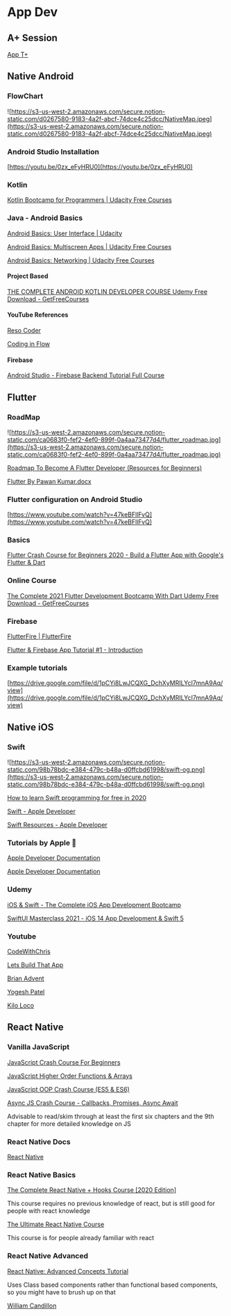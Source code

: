 # App Dev

## A+ Session

[App T+](https://docs.google.com/presentation/d/1LZon85MyDT3KEUaJ8pSoS1sTzsZxjMEwNBjDqe7e5lU/edit?usp=sharing)

## Native Android

### FlowChart

![https://s3-us-west-2.amazonaws.com/secure.notion-static.com/d0267580-9183-4a2f-abcf-74dce4c25dcc/NativeMap.jpeg](https://s3-us-west-2.amazonaws.com/secure.notion-static.com/d0267580-9183-4a2f-abcf-74dce4c25dcc/NativeMap.jpeg)

### Android Studio Installation

[https://youtu.be/0zx_eFyHRU0](https://youtu.be/0zx_eFyHRU0)

### Kotlin

[Kotlin Bootcamp for Programmers | Udacity Free Courses](https://www.udacity.com/course/kotlin-bootcamp-for-programmers--ud9011)

[](https://developer.android.com/courses)

### Java - Android Basics

[Android Basics: User Interface | Udacity](https://www.udacity.com/course/android-basics-user-interface--ud834)

[Android Basics: Multiscreen Apps | Udacity Free Courses](https://www.udacity.com/course/android-basics-multiscreen-apps--ud839)

[Android Basics: Networking | Udacity Free Courses](https://www.udacity.com/course/android-basics-networking--ud843)

#### Project Based

[THE COMPLETE ANDROID KOTLIN DEVELOPER COURSE Udemy Free Download - GetFreeCourses](https://getfreecourses.co/the-complete-android-kotlin-developer-course/)

#### YouTube References

[Reso Coder](https://www.youtube.com/c/ResoCoder/videos)

[Coding in Flow](https://www.youtube.com/c/CodinginFlow/videos)

#### Firebase

[Android Studio - Firebase Backend Tutorial Full Course](https://youtube.com/playlist?list=PLGCjwl1RrtcTXrWuRTa59RyRmQ4OedWrt)

## **Flutter**

### RoadMap

![https://s3-us-west-2.amazonaws.com/secure.notion-static.com/ca0683f0-fef2-4ef0-899f-0a4aa73477d4/flutter_roadmap.jpg](https://s3-us-west-2.amazonaws.com/secure.notion-static.com/ca0683f0-fef2-4ef0-899f-0a4aa73477d4/flutter_roadmap.jpg)

[Roadmap To Become A Flutter Developer (Resources for Beginners)](https://medium.com/flutterdevs/roadmap-to-become-a-flutter-developer-resources-for-beginners-ccb68718c84b)

[Flutter By Pawan Kumar.docx](https://drive.google.com/file/d/1pCYi8LwJCQXG_DchXyMRILYcI7mnA9Aq/view)

### Flutter configuration on Android Studio

[https://www.youtube.com/watch?v=47keBFllFvQ](https://www.youtube.com/watch?v=47keBFllFvQ)

### Basics

[Flutter Crash Course for Beginners 2020 - Build a Flutter App with Google's Flutter & Dart](https://www.youtube.com/watch?v=x0uinJvhNxI)

### Online Course

[The Complete 2021 Flutter Development Bootcamp With Dart Udemy Free Download - GetFreeCourses](https://getfreecourses.co/complete-flutter-development-bootcamp-with-dart/)

### Firebase

[FlutterFire | FlutterFire](https://firebase.flutter.dev/)

[Flutter & Firebase App Tutorial #1 - Introduction](https://www.youtube.com/watch?v=sfA3NWDBPZ4&list=PL4cUxeGkcC9j--TKIdkb3ISfRbJeJYQwC)

### Example tutorials

[https://drive.google.com/file/d/1pCYi8LwJCQXG_DchXyMRILYcI7mnA9Aq/view](https://drive.google.com/file/d/1pCYi8LwJCQXG_DchXyMRILYcI7mnA9Aq/view)

## Native iOS

### Swift

![https://s3-us-west-2.amazonaws.com/secure.notion-static.com/98b78bdc-e384-479c-b48a-d0ffcbd61998/swift-og.png](https://s3-us-west-2.amazonaws.com/secure.notion-static.com/98b78bdc-e384-479c-b48a-d0ffcbd61998/swift-og.png)

[How to learn Swift programming for free in 2020](https://www.hackingwithswift.com/articles/2/how-to-learn-swift-programming-for-free)

[Swift - Apple Developer](https://developer.apple.com/swift/)

[Swift Resources - Apple Developer](https://developer.apple.com/swift/resources/)

### Tutorials by Apple 

[Apple Developer Documentation](https://developer.apple.com/tutorials/app-dev-training)

[Apple Developer Documentation](https://developer.apple.com/tutorials/swiftui/)

### Udemy

[iOS & Swift - The Complete iOS App Development Bootcamp](https://www.udemy.com/share/101WsW/)

[SwiftUI Masterclass 2021 - iOS 14 App Development & Swift 5](https://www.udemy.com/share/102drs/)

### Youtube

[CodeWithChris](https://www.youtube.com/user/CodeWithChris)

[Lets Build That App](https://www.youtube.com/channel/UCuP2vJ6kRutQBfRmdcI92mA)

[Brian Advent](https://www.youtube.com/channel/UCysEngjfeIYapEER9K8aikw)

[Yogesh Patel](https://www.youtube.com/channel/UCvtOhkUpvgvZcFWntgW0VMw)

[](https://www.youtube.com/channel/UCmJi5RdDLgzvkl3Ly0DRMlQ)

[Kilo Loco](https://www.youtube.com/channel/UCv75sKQFFIenWHrprnrR9aA)

## React Native

### Vanilla JavaScript

[JavaScript Crash Course For Beginners](https://youtu.be/hdI2bqOjy3c)

[JavaScript Higher Order Functions & Arrays](https://youtu.be/rRgD1yVwIvE)

[JavaScript OOP Crash Course (ES5 & ES6)](https://youtu.be/vDJpGenyHaA)

[Async JS Crash Course - Callbacks, Promises, Async Await](https://youtu.be/PoRJizFvM7s)

[](https://eloquentjavascript.net/2nd_edition/Eloquent_JavaScript_small.pdf)

Advisable to read/skim through at least the first six chapters and the 9th chapter for more detailed knowledge on JS

### React Native Docs

[React Native](https://reactnative.dev/)

### React Native Basics

[The Complete React Native + Hooks Course [2020 Edition]](https://www.udemy.com/course/the-complete-react-native-and-redux-course/)

This course requires no previous knowledge of react, but is still good for people with react knowledge

[The Ultimate React Native Course](https://codewithmosh.com/p/the-ultimate-react-native-course)

This course is for people already familiar with react

### React Native Advanced

[React Native: Advanced Concepts Tutorial](https://www.udemy.com/course/react-native-advanced/)

Uses Class based components rather than functional based components, so you might have to brush up on that

[William Candillon](https://www.youtube.com/user/wcandill)
